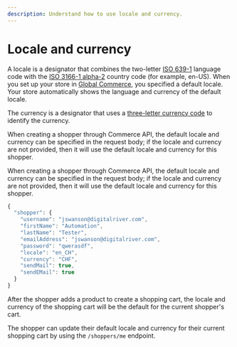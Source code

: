 ```yaml
---
description: Understand how to use locale and currency.
---
```


# Locale and currency

A locale is a designator that combines the two-letter [ISO 639-1](https://en.wikipedia.org/wiki/ISO\_639-1) language code with the [ISO 3166-1 alpha-2](https://en.wikipedia.org/wiki/ISO\_3166-1\_alpha-2) country code (for example, en-US). When you set up your store in [Global Commerce](https://gc.digitalriver.com/gc/ent/login.do), you specified a default locale. Your store automatically shows the language and currency of the default locale.

The currency is a designator that uses a [three-letter currency code](https://www.iban.com/currency-codes) to identify the currency.

When creating a shopper through Commerce API, the default locale and currency can be specified in the request body; if the locale and currency are not provided, then it will use the default locale and currency for this shopper.

When creating a shopper through Commerce API, the default locale and currency can be specified in the request body; if the locale and currency are not provided, then it will use the default locale and currency for this shopper.

```javascript
{
  "shopper": {
    "username": "jswanson@digitalriver.com",
    "firstName": "Automation",
    "lastName": "Tester",
    "emailAddress": "jswanson@digitalriver.com",
    "password": "qwerasdf",
    "locale": "en_CH",
    "currency": "CHF",
    "sendMail": true,
    "sendEMail": true
  }
}
```

After the shopper adds a product to create a shopping cart, the locale and currency of the shopping cart will be the default for the current shopper's cart.

The shopper can update their default locale and currency for their current shopping cart by using the `/shoppers/me` endpoint.
